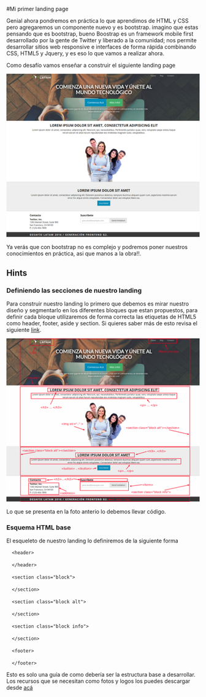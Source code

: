 #Mi primer landing page

Genial ahora pondremos en práctica lo que aprendimos de HTML y CSS pero agregaremos un componente nuevo y es bootstrap. imagino que estas pensando que es bootstrap, bueno Boostrap es un framework mobile first desarrollado por la gente de Twitter y liberado a la comunidad; nos permite desarrollar sitios web responsive e interfaces de forma rápida combinando CSS, HTML5 y Jquery, y es eso lo que vamos a realizar ahora.

Como desafío vamos enseñar a construir el siguiente landing page

![Layout landing page!](images/layout_landing.png)


Ya verás que con bootstrap no es complejo y podremos poner nuestros conocimientos en práctica, asi que manos a la obra!!.

## Hints
### Definiendo las secciones de nuestro landing
Para construir nuestro landing lo primero que debemos es mirar nuestro diseño y segmentarlo en los diferentes bloques que estan propuestos, para definir cada bloque utilizaremos de forma correcta las etiquetas de HTML5 como header, footer, aside y section. Si quieres saber más de esto revisa el siguiente [link](http://www.w3schools.com/html/html5_semantic_elements.asp).

![Bootstrap layout AI!](images/layout_landing_section.png)

Lo que se presenta en la foto anterio lo debemos llevar código.

### Esquema HTML base
El esqueleto de nuestro landing lo definiremos de la siguiente forma

```
  <header>

  </header>

  <section class="block">
    
  </section>

  <section class="block alt">
    
  </section>

  <section class="block info">
    
  </section>

  <footer>
    
  </footer>

```

Esto es solo una guía de como debería ser la estructura base a desarrollar. Los recursos que se necesitan como fotos y logos los puedes descargar desde [acá](images/images.zip)